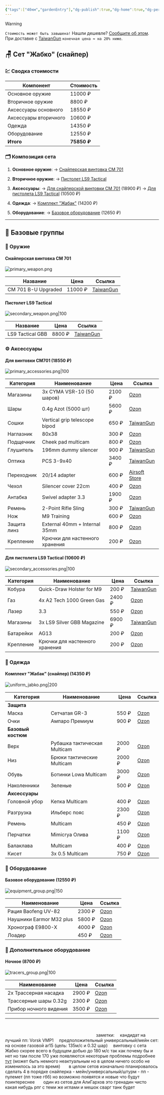 ```yaml
---
{"tags":["40км","gardenEntry"],"dg-publish":true,"dg-home":true,"dg-permalink":"Сеты","permalink":"/Сеты/","dgPassFrontmatter":true,"updated":"2025-10-14T20:24:37.798+03:00"}
---
```


> [!warning]
> `Стоимость может быть завышена!` Нашли дешевле? [Сообщите об этом](mailto:jabko292@gmail.com).  
> При доставке с [TaiwanGun](https://taiwangun.com/) `конечная цена ≈ на 20% ниже`.

## 🪑 Сет "Жабко" (снайпер)

### 💹 Сводка стоимости
| Компонент             | Стоимость   |
| --------------------- | ----------- |
| Основное оружие       | 11000 ₽     |
| Вторичное оружие      | 8800 ₽      |
| Аксессуары основного  | 18550 ₽     |
| Аксессуары вторичного | 10600 ₽     |
| Одежда                | 14350 ₽     |
| Оборудование          | 12550 ₽     |
| **Итого**             | **75850 ₽** |

### 🗂️ Композиция сета
1.  **Основное оружие**:
    → [Снайперская винтовка CM 701](#primary-sniper)

2.  **Вторичное оружие**:
    → [Пистолет LS9 Tactical](#secondary-pistol)

3.  **Аксессуары**:
    → [Для снайперской винтовки CM 701](#acc-primary-sniper) (18900 ₽)
    → [Для пистолета LS9 Tactical](#acc-secondary-pistol) (10500 ₽)

4.  **Одежда**:
    → [Комплект "Жабак"](#uniform-frog) (14200 ₽)

5.  **Оборудование**:
    → [Базовое оборудование](#equipment-basic) (12650 ₽)
- - -

## 📑 Базовые группы

### 🧨 Оружие
<span id="primary-sniper"></span>
#### Снайперская винтовка CM 701
![primary_weapon.png](/img/user/40%D0%BA%D0%BC/primary_weapon.png)

| Название            | Цена    | Ссылка                                                                                                   |
| ------------------- | ------- | -------------------------------------------------------------------------------------------------------- |
| CM 701 B-U Upgraded | 11000 ₽ | [TaiwanGun](https://www.taiwangun.com/sniper-rifle-spring/cm-701b-u-upgraded-version-520-fps-black-cyma) |

<span id="secondary-pistol"></span>
#### Пистолет LS9 Tactical
![secondary_weapon.png|100](/img/user/40%D0%BA%D0%BC/secondary_weapon.png)

| Название          | Цена    | Ссылка                                                              |
|-------------------|---------|---------------------------------------------------------------------|
| LS9 Tactical GBB  | 8800 ₽  | [TaiwanGun](https://www.taiwangun.com/pistol-green-gas/ls9-tactical-gbb-ls) |

### ⚙️ Аксессуары
<span id="acc-primary-sniper"></span>
#### Для винтовки CM701 (18550 ₽)
![primary_accessories.png|100](/img/user/40%D0%BA%D0%BC/primary_accessories.png)

| Категория   | Наименование                   | Цена   | Ссылка                                                                                                                                                                          |
| ----------- | ------------------------------ | ------ | ------------------------------------------------------------------------------------------------------------------------------------------------------------------------------- |
| Магазины    | 3x CYMA VSR-10 (50 шаров)      | 2100 ₽ | [Ozon](https://ozon.ru/t/J2S8Bwl)                                                                                                                                               |
| Шары        | 0.4g Azot (5000 шт)            | 5600 ₽ | [Ozon](https://ozon.ru/t/gaYHSsX)                                                                                                                                               |
| Сошки       | Vertical grip telescope bipod  | 650 ₽  | [TaiwanGun](https://www.taiwangun.com/bipod/vertical-grip-with-telescope-bipod-black)                                                                                           |
| Наглазник   | 80x38                          | 300 ₽  | [Ozon](https://ozon.ru/t/h1EIe6Y)                                                                                                                                               |
| Подщечник   | Cheek pad multicam             | 800 ₽  | [Ozon](https://www.ozon.ru/product/shcheka-dlya-priklada-mordor-tak-assistent-tsvet-multikam-629555493/?abt_att=1&from=share_android&perehod=smm_share_button_productpage_link) |
| Глушитель   | 196mm dummy silencer           | 900 ₽  | [TaiwanGun](https://www.taiwangun.com/dummy-sound-suppressor-silencer/196mm-dummy-silencer-ussocom-logo)                                                                        |
| Оптика      | PCS 3-9x40                     | 3400 ₽ | [TaiwanGun](https://www.taiwangun.com/scopes/3-9x40-rifle-scope-black-pcs)                                                                                                      |
| Переходник  | 20/14 adapter                  | 600 ₽  | [Airsoft Store](https://www.airsoftstore.ru/zapchasti-i-tiuning/glushiteli-plamegasiteli/perekhodnik-s-20-mm-ccw-na-14-mm-ccw-rezbu-ars)                                        |
| Чехол       | Silencer cover 22cm            | 400 ₽  | [Ozon](https://ozon.ru/t/Wf9oyMB)                                                                                                                                               |
| Антабка     | Swivel adapter 3.3             | 1900 ₽ | [Ozon](https://ozon.ru/t/Mu8eJbc)                                                                                                                                               |
| Ремень      | 2-Point Rifle Sling            | 300 ₽  | [TaiwanGun](https://www.taiwangun.com/tactical-slings/2-point-rifle-sling-multicamo-8fields)                                                                                    |
| Нож         | M9 Training                    | 600 ₽  | [Ozon](https://ozon.ru/t/amZON6C)                                                                                                                                               |
| Защита линз | External 40mm + Internal 35mm  | 800 ₽  | [Ozon](https://ozon.ru/t/j9K2P9g)                                                                                                                                               |
| Крепление   | Крючки для настенного хранения | 200 ₽  | [Ozon](https://ozon.ru/t/UL39nqq)                                                                                                                                               |

<span id="acc-secondary-pistol"></span>
#### Для пистолета LS9 Tactical (10600 ₽)
![secondary_accessories.png|100](/img/user/40%D0%BA%D0%BC/secondary_accessories.png)

| Категория | Наименование                   | Цена   | Ссылка                                                                                                                   |
| --------- | ------------------------------ | ------ | ------------------------------------------------------------------------------------------------------------------------ |
| Кобура    | Quick-Draw Holster for M9      | 200 ₽  | [TaiwanGun](https://www.taiwangun.com/tactical-holster/quick-draw-pistol-holster-with-locking-mechanism-for-m9-olive-cs) |
| Газ       | 4x A2 Tech 1000 Green Gas      | 2400 ₽ | [Ozon](https://ozon.ru/t/widvPWX)                                                                                        |
| Лазер     | 3.3                            | 550 ₽  | [Ozon](https://ozon.ru/t/uCt7eYF)                                                                                        |
| Магазины  | 3x LS9 Silver GBB Magazine     | 6900 ₽ | [TaiwanGun](https://www.taiwangun.com/green-gas-co2-magazine/ls9-silver-gbb-green-gas-magazine-ls)                       |
| Батарейки | AG13                           | 200 ₽  | [Ozon](https://ozon.ru/t/1GiXs2v)                                                                                        |
| Крепление | Крючки для настенного хранения | 200 ₽  | [Ozon](https://ozon.ru/t/UL39nqq)                                                                                        |

### 🦺 Одежда
<span id="uniform-frog"></span>
#### Комплект "Жабак" (снайпер) (14350 ₽)
![uniform_jabko.png|200](/img/user/40%D0%BA%D0%BC/uniform_jabko.png)

| Категория          | Наименование                 | Цена   | Ссылка                            |
| ------------------ | ---------------------------- | ------ | --------------------------------- |
| **Защита**         |                              |        |                                   |
| Маска              | Сетчатая GR-3                | 550 ₽  | [Ozon](https://ozon.ru/t/csaNWpX) |
| Очки               | Ампаро Премиум               | 900 ₽  | [Ozon](https://ozon.ru/t/zq6S0jl) |
| **Базовый костюм** |                              |        |                                   |
| Верх               | Рубашка тактическая Multicam | 2000 ₽ | [Ozon](https://ozon.ru/t/5zJynSg) |
| Низ                | Брюки тактические Multicam   | 2000 ₽ | [Ozon](https://ozon.ru/t/5zJynSg) |
| Обувь              | Ботинки Lowa Multicam        | 3000 ₽ | [Ozon](https://ozon.ru/t/8Ua4OU8) |
| Наколенники        | Зеленые                      | 500 ₽  | [Ozon](https://ozon.ru/t/5zJynSg) |
| **Аксессуары**     |                              |        |                                   |
| Головной убор      | Кепка Multicam               | 400 ₽  | [Ozon](https://ozon.ru/t/oG9IIlg) |
| Разгрузка          | Ильберс пояс                 | 2300 ₽ | [Ozon](https://ozon.ru/t/THbMyrd) |
| Ремень             | Multicam                     | 450 ₽  | [Ozon](https://ozon.ru/t/fAgjA2P) |
| Перчатки           | Mimicrya Олива               | 1100 ₽ | [Ozon](https://ozon.ru/t/WfQsX1E) |
| Балаклава          | Multicam                     | 400 ₽  | [Ozon](https://ozon.ru/t/3lkoGJS) |
| Кисет              | 3x 0.5 Multicam              | 750 ₽  | [Ozon](https://ozon.ru/t/IFsOQSU) |

### 🔧 Оборудование
<span id="equipment-basic"></span>
#### Базовое оборудование (12550 ₽)
![equipment_group.png|150](/img/user/40%D0%BA%D0%BC/equipment_group.png)

| Наименование             | Цена   | Ссылка                            |
| ------------------------ | ------ | --------------------------------- |
| Рация Baofeng UV-82      | 2300 ₽ | [Ozon](https://ozon.ru/t/97rsa3f) |
| Наушники Earmor M32 plus | 5800 ₽ | [Ozon](https://ozon.ru/t/CKLonp5) |
| Хронограф E9800-X        | 4000 ₽ | [Ozon](https://ozon.ru/t/NAoYSyB) |
| Лоадер                   | 450 ₽  | [Ozon](https://ozon.ru/t/VJFHTVW) |

### 🔩 Дополнительное оборудование
<span id="extra-tracers"></span>
#### Ночное (8700 ₽)
![tracers_group.png|100](/img/user/40%D0%BA%D0%BC/tracers_group.png)

| Наименование          | Цена   | Ссылка                            |
| --------------------- | ------ | --------------------------------- |
| 2x Трассерная насадка | 2900 ₽ | [Ozon](https://ozon.ru/t/sY5wJvd) |
| Трассерные шары 0.32g | 2300 ₽ | [Ozon](https://ozon.ru/t/UMmClr6) |
| Прибор ночного видения      | 3500 ₽  | [Ozon](https://ozon.ru/t/ifIYqpd)                                     |
---
⠀
⠀
⠀
⠀
⠀
⠀
⠀
⠀
⠀
⠀
⠀
⠀
⠀
⠀

⠀
⠀
⠀
⠀
⠀
⠀
⠀
⠀
⠀
⠀
⠀
⠀
⠀
⠀
⠀
⠀
⠀
⠀
⠀
⠀
⠀
заметки:
⠀
кандидат на лучший пп: Vorsk VMP1
⠀
предположительный универсальный/мейн сет: на основе газовой ar15 (цель: 135м/с и 0.32 шар)
⠀
винтовку с сета Жабко скорее всего в будущем добью до 180 м/с так как почему бы и нет но там после 170 уже появляются некоторые проблемы подробнее [тут](https://www.reddit.com/r/airsoft/s/JOnJvfXdoC) (может быть немного неактуальным но в целом ничего особо не изменилось за это время)
⠀⠀
в целом сетов изначально планировалось сделать 4 в порядке снайперка - мейн/универсальный/штурм - пп - пулемет (пп тоже гбб) но возможно появятся и новые что будут поинтереснее
⠀⠀
один из сетов для АлиГархов это гренадин чисто какая нибудь рпг с теми же иглами и мешок сварг танк будет